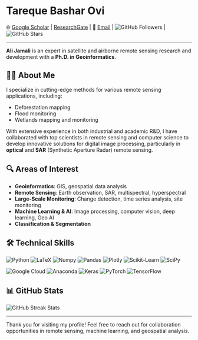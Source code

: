 # Tareque Bashar Ovi

🌐 [Google Scholar](#) | [ResearchGate](#) | 📧 [Email](#) | ![GitHub Followers](https://img.shields.io/github/followers/username?label=Followers) | ![GitHub Stars](https://img.shields.io/github/stars/username?label=Stars)

---

**Ali Jamali** is an expert in satellite and airborne remote sensing research and development with a **Ph.D. in Geoinformatics**.

## 🧑‍💼 About Me
I specialize in cutting-edge methods for various remote sensing applications, including:

- Deforestation mapping
- Flood monitoring
- Wetlands mapping and monitoring

With extensive experience in both industrial and academic R&D, I have collaborated with top scientists in remote sensing and computer science to develop innovative solutions for digital image processing, particularly in **optical** and **SAR** (Synthetic Aperture Radar) remote sensing.

## 🔍 Areas of Interest
- **Geoinformatics**: GIS, geospatial data analysis
- **Remote Sensing**: Earth observation, SAR, multispectral, hyperspectral
- **Large-Scale Monitoring**: Change detection, time series analysis, site monitoring
- **Machine Learning & AI**: Image processing, computer vision, deep learning, Geo AI
- **Classification & Segmentation**

## 🛠️ Technical Skills
![Python](https://img.shields.io/badge/Python-blue) ![LaTeX](https://img.shields.io/badge/LaTeX-green) ![Numpy](https://img.shields.io/badge/NumPy-blue) ![Pandas](https://img.shields.io/badge/Pandas-purple) ![Plotly](https://img.shields.io/badge/Plotly-orange) ![Scikit-Learn](https://img.shields.io/badge/Scikit--Learn-yellow) ![SciPy](https://img.shields.io/badge/SciPy-blue)

![Google Cloud](https://img.shields.io/badge/Google%20Cloud-gray) ![Anaconda](https://img.shields.io/badge/Anaconda-green) ![Keras](https://img.shields.io/badge/Keras-red) ![PyTorch](https://img.shields.io/badge/PyTorch-orange) ![TensorFlow](https://img.shields.io/badge/TensorFlow-blue)

## 📊 GitHub Stats
![GitHub Streak Stats](https://streak-stats.demolab.com/?user=username)

---

Thank you for visiting my profile! Feel free to reach out for collaboration opportunities in remote sensing, machine learning, and geospatial analysis.

